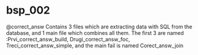 # bsp_002
@correct_answ
Contains 3 files which are extracting data with SQL from the database, and 1 main file which combines all them. 
The first 3 are named :Prvi_correct_answ_build, Drugi_correct_answ_foc, Treci_correct_answ_simple, 
and the main fail is named Corect_answ_join


